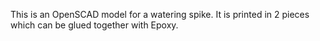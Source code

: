 This is an OpenSCAD model for a watering spike.  It is printed in 2 pieces which can be
glued together with Epoxy.
